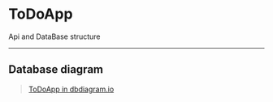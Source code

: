 # ToDoApp
 
Api and DataBase structure

<hr>

## Database diagram
> [ToDoApp in dbdiagram.io](https://dbdiagram.io/embed/643f77156b31947051d48fda)
